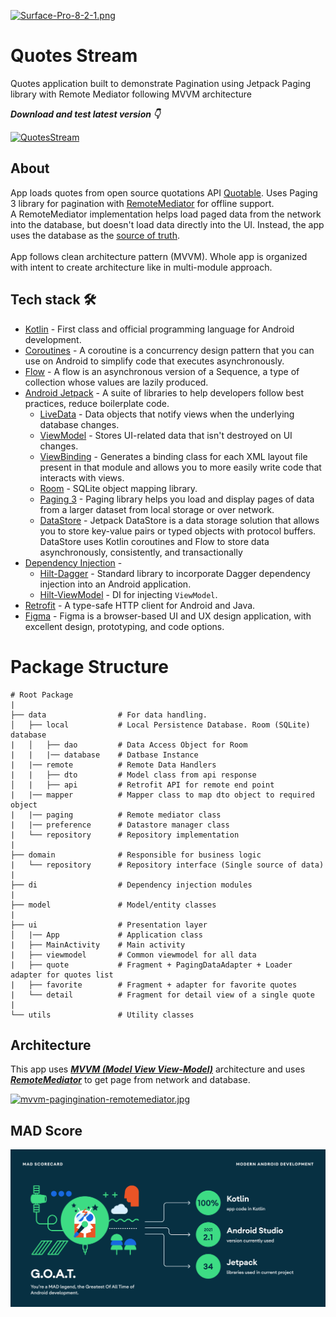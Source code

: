 [![Surface-Pro-8-2-1.png](https://i.postimg.cc/tTWcR3B0/Surface-Pro-8-2-1.png)](https://postimg.cc/cg1hXnqT)

# Quotes Stream
Quotes application built to demonstrate Pagination using Jetpack Paging library with Remote Mediator following MVVM architecture

***Download and test latest version 👇***

[![QuotesStream](https://img.shields.io/badge/QuotesStream-APK-blue.svg?style=for-the-badge&logo=android)](https://github.com/Aksx73/QuotesStream/releases/latest/download/app.apk)

## About

App loads quotes from open source quotations API [Quotable](https://github.com/lukePeavey/quotable). Uses Paging 3 library  for pagination with [RemoteMediator](https://developer.android.com/reference/kotlin/androidx/paging/RemoteMediator) for offline support.<br>
A RemoteMediator implementation helps load paged data from the network into the database, but doesn't load data directly into the UI. Instead, the app uses the database as the [source of truth](https://developer.android.com/jetpack/guide/data-layer#source-of-truth).<br><br>
App follows clean architecture pattern (MVVM). Whole app is organized with intent to create architecture like in multi-module approach.


## Tech stack 🛠

- [Kotlin](https://kotlinlang.org/) - First class and official programming language for Android
  development.
- [Coroutines](https://kotlinlang.org/docs/reference/coroutines-overview.html) - A coroutine is a
  concurrency design pattern that you can use on Android to simplify code that executes
  asynchronously.
- [Flow](https://kotlinlang.org/docs/reference/coroutines/flow.html) - A flow is an asynchronous
  version of a Sequence, a type of collection whose values are lazily produced.
- [Android Jetpack](https://developer.android.com/jetpack) - A suite of libraries to help developers follow best practices, reduce boilerplate code.
  - [LiveData](https://developer.android.com/topic/libraries/architecture/livedata) - Data objects that notify views when the underlying database changes.
  - [ViewModel](https://developer.android.com/topic/libraries/architecture/viewmodel) - Stores UI-related data that isn't destroyed on UI changes. 
  - [ViewBinding](https://developer.android.com/topic/libraries/view-binding) - Generates a binding class for each XML layout file present in that module and allows you to more easily write code that interacts with views.
  - [Room](https://developer.android.com/topic/libraries/architecture/room) - SQLite object mapping library.
  - [Paging 3](https://developer.android.com/topic/libraries/architecture/paging/v3-overview) - Paging library helps you load and display pages of data from a larger dataset from local storage or over network.
  - [DataStore](https://developer.android.com/topic/libraries/architecture/datastore) -
  Jetpack DataStore is a data storage solution that allows you to store key-value pairs or typed
  objects with protocol buffers. DataStore uses Kotlin coroutines and Flow to store data
  asynchronously, consistently, and transactionally
- [Dependency Injection](https://developer.android.com/training/dependency-injection) - 
  - [Hilt-Dagger](https://dagger.dev/hilt/) - Standard library to incorporate Dagger dependency injection into an Android application.
  - [Hilt-ViewModel](https://developer.android.com/training/dependency-injection/hilt-jetpack) - DI for injecting `ViewModel`.
- [Retrofit](https://square.github.io/retrofit/) - A type-safe HTTP client for Android and Java.
- [Figma](https://figma.com/) - Figma is a browser-based UI and UX design application, with excellent design, prototyping, and code options.

# Package Structure

    # Root Package
    |
    ├── data                # For data handling.
    │   ├── local           # Local Persistence Database. Room (SQLite) database
    |   │   ├── dao         # Data Access Object for Room   
    |   |   |── database    # Datbase Instance
    |   |── remote          # Remote Data Handlers
    |   |   ├── dto         # Model class from api response
    │   |   ├── api         # Retrofit API for remote end point
    |   |── mapper          # Mapper class to map dto object to required object 
    |   |── paging          # Remote mediator class
    |   |── preference      # Datastore manager class
    |   └── repository      # Repository implementation
    |
    ├── domain              # Responsible for business logic
    |   └── repository      # Repository interface (Single source of data)
    |
    ├── di                  # Dependency injection modules 
    |
    ├── model               # Model/entity classes
    |
    ├── ui                  # Presentation layer
    │   |── App             # Application class
    |   ├── MainActivity    # Main activity
    |   ├── viewmodel       # Common viewmodel for all data
    |   ├── quote           # Fragment + PagingDataAdapter + Loader adapter for quotes list
    |   ├── favorite        # Fragment + adapter for favorite quotes
    |   └── detail          # Fragment for detail view of a single quote
    |
    └── utils               # Utility classes

## Architecture
This app uses [***MVVM (Model View View-Model)***](https://developer.android.com/jetpack/docs/guide#recommended-app-arch) architecture and uses [***RemoteMediator***](https://developer.android.com/reference/kotlin/androidx/paging/RemoteMediator) to get page from network and database.

[![mvvm-pagingination-remotemediator.jpg](https://i.postimg.cc/X7n4BqSS/mvvm-pagingination-remotemediator.jpg)](https://postimg.cc/CdrWWFxm)

## MAD Score

![Summary](https://raw.githubusercontent.com/Aksx73/ISRO-Archive/master/media/MAD_summary.png?token=GHSAT0AAAAAABSKJIP7ACNDTEEJPI7JBHMCYXJCJKQ)


